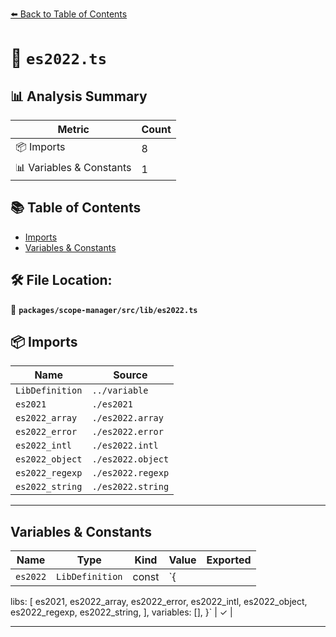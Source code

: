 [⬅️ Back to Table of Contents](../../../../index.md)

# 📄 `es2022.ts`

## 📊 Analysis Summary

| Metric | Count |
|--------|-------|
| 📦 Imports | 8 |
| 📊 Variables & Constants | 1 |

## 📚 Table of Contents

- [Imports](#imports)
- [Variables & Constants](#variables-constants)

## 🛠️ File Location:
📂 **`packages/scope-manager/src/lib/es2022.ts`**

## 📦 Imports

| Name | Source |
|------|--------|
| `LibDefinition` | `../variable` |
| `es2021` | `./es2021` |
| `es2022_array` | `./es2022.array` |
| `es2022_error` | `./es2022.error` |
| `es2022_intl` | `./es2022.intl` |
| `es2022_object` | `./es2022.object` |
| `es2022_regexp` | `./es2022.regexp` |
| `es2022_string` | `./es2022.string` |


---

## Variables & Constants

| Name | Type | Kind | Value | Exported |
|------|------|------|-------|----------|
| `es2022` | `LibDefinition` | const | `{
  libs: [
    es2021,
    es2022_array,
    es2022_error,
    es2022_intl,
    es2022_object,
    es2022_regexp,
    es2022_string,
  ],
  variables: [],
}` | ✓ |


---